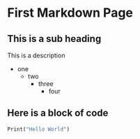 # First Markdown Page
## This is a sub heading
This is a description 

- one 
  - two
    - three
      - four

## Here is a block of code
```python
Print("Hello World")
```